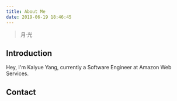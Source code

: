 ```yaml
---
title: About Me
date: 2019-06-19 18:46:45
---
```

> 月·光

## Introduction

Hey, I'm Kaiyue Yang, currently a Software Engineer at Amazon Web Services.

## Contact
